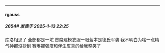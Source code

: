 ﻿
*****

####  rgauss  
##### 2654#       发表于 2025-1-13 22:25

库洛相思了 全部都是一坨 
首席建模衣服一眼蓝本是德氏军装 我不明白为啥一点精气神都没抄到
赛琳娜强度和伴生皮真的给我整笑了

